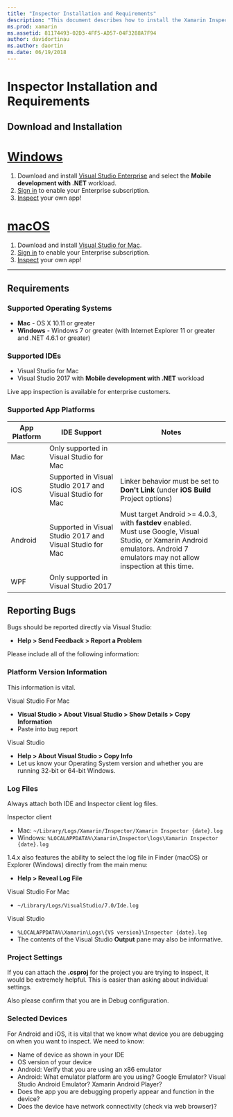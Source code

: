 ```yaml
---
title: "Inspector Installation and Requirements"
description: "This document describes how to install the Xamarin Inspector and discusses supported operating system, IDEs, and app platforms."
ms.prod: xamarin
ms.assetid: 81174493-02D3-4FF5-AD57-04F3288A7F94
author: davidortinau
ms.author: daortin
ms.date: 06/19/2018
---
```


# Inspector Installation and Requirements

## Download and Installation

# [Windows](#tab/windows)

1. Download and install [Visual Studio Enterprise](https://visualstudio.microsoft.com/vs/)
   and select the **Mobile development with .NET** workload.
1. [Sign in](https://docs.microsoft.com/visualstudio/ide/signing-in-to-visual-studio)
   to enable your Enterprise subscription.
1. [Inspect](~/tools/inspector/inspect.md) your own app!

# [macOS](#tab/macos)

1. Download and install [Visual Studio for Mac](https://visualstudio.microsoft.com/vs/mac/).
1. [Sign in](https://docs.microsoft.com/visualstudio/mac/activation)
   to enable your Enterprise subscription.
1. [Inspect](~/tools/inspector/inspect.md) your own app!

-----

## Requirements

### Supported Operating Systems

- **Mac** - OS X 10.11 or greater
- **Windows** - Windows 7 or greater (with Internet Explorer 11 or greater and
  .NET 4.6.1 or greater)

### Supported IDEs

- Visual Studio for Mac
- Visual Studio 2017 with **Mobile development with .NET** workload

Live app inspection is available for enterprise customers.

<a name="supported-platforms" />

### Supported App Platforms

|App Platform|IDE Support|Notes|
|--- |--- |--- |
|Mac|Only supported in Visual Studio for Mac|
|iOS|Supported in Visual Studio 2017 and Visual Studio for Mac| Linker behavior must be set to **Don't Link** (under **iOS Build** Project options) |
|Android|Supported in Visual Studio 2017 and Visual Studio for Mac|Must target Android >= 4.0.3, with **fastdev** enabled.<br />Must use Google, Visual Studio, or Xamarin Android emulators. Android 7 emulators may not allow inspection at this time.|
|WPF|Only supported in Visual Studio 2017|

<a name="reporting-bugs" />

## Reporting Bugs

Bugs should be reported directly via Visual Studio:

- **Help > Send Feedback > Report a Problem**

Please include all of the following information:

### Platform Version Information

This information is vital.

Visual Studio For Mac

- **Visual Studio > About Visual Studio > Show Details > Copy Information**
- Paste into bug report

Visual Studio

- **Help > About Visual Studio > Copy Info**
- Let us know your Operating System version and whether you are running 32-bit or 64-bit Windows.

### Log Files

Always attach both IDE and Inspector client log files.

Inspector client

- Mac: `~/Library/Logs/Xamarin/Inspector/Xamarin Inspector {date}.log`
- Windows: `%LOCALAPPDATA%\Xamarin\Inspector\logs\Xamarin Inspector {date}.log`

1.4.x also features the ability to select the log file in Finder (macOS) or
Explorer (Windows) directly from the main menu:

- **Help > Reveal Log File**

Visual Studio For Mac

- `~/Library/Logs/VisualStudio/7.0/Ide.log`

Visual Studio

- `%LOCALAPPDATA%\Xamarin\Logs\{VS version}\Inspector {date}.log`
- The contents of the Visual Studio **Output** pane may also be informative.

### Project Settings

If you can attach the **.csproj** for the project you are trying to inspect,
it would be extremely helpful. This is easier than asking about individual settings.

Also please confirm that you are in Debug configuration.

### Selected Devices

For Android and iOS, it is vital that we know what device you are debugging on when
you want to inspect. We need to know:

- Name of device as shown in your IDE
- OS version of your device
- Android: Verify that you are using an x86 emulator
- Android: What emulator platform are you using? Google Emulator? Visual Studio Android Emulator? Xamarin Android Player?
- Does the app you are debugging properly appear and function in the device?
- Does the device have network connectivity (check via web browser)?

[client-bugs]: https://github.com/Microsoft/workbooks/issues/new

